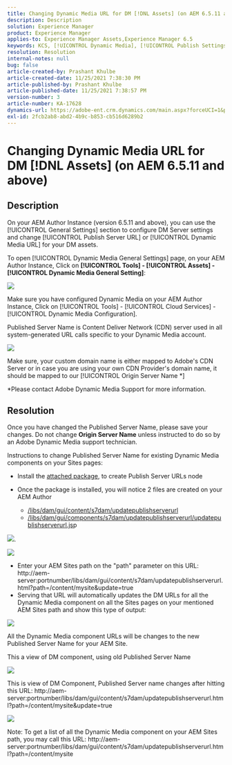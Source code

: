 ```yaml
---
title: Changing Dynamic Media URL for DM [!DNL Assets] (on AEM 6.5.11 and above)
description: Description
solution: Experience Manager
product: Experience Manager
applies-to: Experience Manager Assets,Experience Manager 6.5
keywords: KCS, [!UICONTROL Dynamic Media], [!UICONTROL Publish Settings], Changing DM URL
resolution: Resolution
internal-notes: null
bug: false
article-created-by: Prashant Khulbe
article-created-date: 11/25/2021 7:38:30 PM
article-published-by: Prashant Khulbe
article-published-date: 11/25/2021 7:38:57 PM
version-number: 3
article-number: KA-17628
dynamics-url: https://adobe-ent.crm.dynamics.com/main.aspx?forceUCI=1&pagetype=entityrecord&etn=knowledgearticle&id=98388241-274e-ec11-8c62-00224804e5cb
exl-id: 2fcb2ab8-abd2-4b9c-b853-cb516d6289b2
---
```

# Changing Dynamic Media URL for DM [!DNL Assets] (on AEM 6.5.11 and above)

## Description

On your AEM Author Instance (version 6.5.11 and above), you can use the [!UICONTROL General Settings] section to configure DM Server settings and change [!UICONTROL Publish Server URL] or [!UICONTROL Dynamic Media URL] for your DM assets.

To open [!UICONTROL Dynamic Media General Settings] page, on your AEM Author Instance, Click on <b>[!UICONTROL Tools] - [!UICONTROL Assets] - [!UICONTROL Dynamic Media General Setting]</b>:

![](assets/___99388241-274e-ec11-8c62-00224804e5cb___.png)

Make sure you have configured Dynamic Media on your AEM Author Instance, Click on [!UICONTROL Tools] - [!UICONTROL Cloud Services] - [!UICONTROL Dynamic Media Configuration].

Published Server Name is Content Deliver Network (CDN) server used in all system-generated URL calls specific to your Dynamic Media account.

![](assets/___9c388241-274e-ec11-8c62-00224804e5cb___.png)

Make sure, your custom domain name is either mapped to Adobe's CDN Server or in case you are using your own CDN Provider's domain name, it should be mapped to our [!UICONTROL Origin Server Name \*]

\*Please contact Adobe Dynamic Media Support for more information.

## Resolution


Once you have changed the Published Server Name, please save your changes. Do not change <b>Origin Server Name</b> unless instructed to do so by an Adobe Dynamic Media support technician.

Instructions to change Published Server Name for existing Dynamic Media components on your Sites pages:

- Install the [attached package](assets/ka-17628_update-publishserverurl-sites-1.0.zip), to create Publish Server URLs node
- Once the package is installed, you will notice 2 files are created on your AEM Author

   - [/libs/dam/gui/content/s7dam/updatepublishserverurl](http://vgaur-wx-1:4502/crx/de/index.jsp#/crx.default/jcr%3aroot/libs/dam/gui/content/s7dam/updatepublishserverurl "View path in CRXDE Lite")
   - [/libs/dam/gui/components/s7dam/updatepublishserverurl/updatepublishserverurl.js](http://vgaur-wx-1:4502/crx/de/index.jsp#/crx.default/jcr%3aroot/libs/dam/gui/components/s7dam/updatepublishserverurl/updatepublishserverurl.jsp "View path in CRXDE Lite")p


![](assets/d326656d-3f49-ec11-8c62-000d3a5cbc3f.png).

![](assets/20fc6673-3f49-ec11-8c62-000d3a5cbc3f.png)

- Enter your AEM Sites path on the "path" parameter on this URL: http://aem-server:portnumber/libs/dam/gui/content/s7dam/updatepublishserverurl.html?path=/content/mysite&update=true
- Serving that URL will automatically updates the DM URLs for all the Dynamic Media component on all the Sites pages on your mentioned AEM Sites path and show this type of output:

![](assets/12ef597f-3f49-ec11-8c62-000d3a5cbc3f.png)

All the Dynamic Media component URLs will be changes to the new Published Server Name for your AEM Site.

This a view of DM component, using old Published Server Name

![](assets/59f64ca5-4049-ec11-8c62-000d3a5cbc3f.png)

This is view of DM Component, Published Server name changes after hitting this URL: http://aem-server:portnumber/libs/dam/gui/content/s7dam/updatepublishserverurl.html?path=/content/mysite&update=true

![](assets/7a7449b1-4049-ec11-8c62-000d3a5cbc3f.png)

Note: To get a list of all the Dynamic Media component on your AEM Sites path, you may call this URL: http://aem-server:portnumber/libs/dam/gui/content/s7dam/updatepublishserverurl.html?path=/content/mysite

